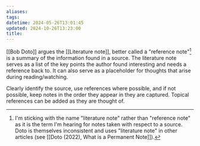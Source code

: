 ```yaml
---
aliases: 
tags: 
datetime: 2024-05-26T13:01:45
updated: 2024-10-26T13:23:00
title: 
---
```

[[Bob Doto]] argues the [[Literature note]], better called a "reference note"[^1] is a summary of the information found in a source. The literature note serves as a list of the key points the author found interesting and needs a reference back to. It can also serve as a placeholder for thoughts that arise during reading/watching.

Clearly identify the source, use references where possible, and if not possible, keep notes in the order they appear in they are captured. Topical references can be added as they are thought of.

[^1]: I'm sticking with the name "literature note" rather than "reference note" as it is the term I'm hearing for notes taken with respect to a source. Doto is themselves inconsistent and uses "literature note" in other articles (see [[Doto (2022), What is a Permanent Note]]). 
